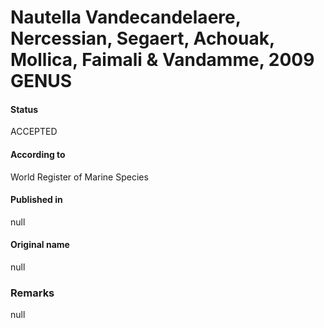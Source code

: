 # Nautella Vandecandelaere, Nercessian, Segaert, Achouak, Mollica, Faimali & Vandamme, 2009 GENUS

#### Status
ACCEPTED

#### According to
World Register of Marine Species

#### Published in
null

#### Original name
null

### Remarks
null